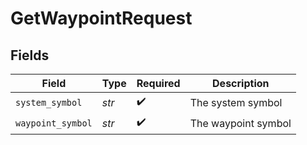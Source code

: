# GetWaypointRequest


## Fields

| Field               | Type                | Required            | Description         |
| ------------------- | ------------------- | ------------------- | ------------------- |
| `system_symbol`     | *str*               | :heavy_check_mark:  | The system symbol   |
| `waypoint_symbol`   | *str*               | :heavy_check_mark:  | The waypoint symbol |